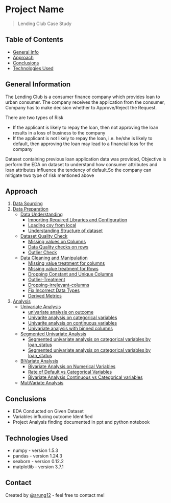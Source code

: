 # Project Name
> Lending Club Case Study

## Table of Contents
* [General Info](#general-information)
* [Approach](#general-information)
* [Conclusions](#conclusions)
* [Technologies Used](#technologies-used)

## General Information
The Lending Club is a consumer finance company which provides loan to urban consumer. The company receives the application from the consumer, Company has to make decision whether to Approve/Reject the Request.

There are two types of Risk
 - If the applicant is likely to repay the loan, then not approving the loan results in a loss of business to the company
 - If the applicant is not likely to repay the loan, i.e. he/she is likely to default, then approving the loan may lead to a financial loss for the company

Dataset containing previous loan application data was provided, Objective is perform the EDA on dataset to understand how consumer attributes and loan attributes influence the tendency of default.So the company can mitigate two type of risk mentioned above

## Approach
1. [Data Sourcing](#Data-Sourcing)
2. [Data Preparation](#Data-Preparation)
   - [Data Understanding](#Data-Understanding)
       - [Importing Required Libraries and Configuration](#Importing-Required-Libraries-and-Configuration)
       - [Loading csv from local](#Loading-csv-from-local)
       - [Understanding Structure of dataset](#Understanding-Structure-of-dataset)
   - [Dataset Quality Check](#Dataset-Quality-Check)
       - [Missing values on Columns](#Missing-values-on-Columns)
       - [Data Quality checks on rows](#Data-Quality-checks-on-rows)
       - [Outlier Check](#Outlier-Check)
   - [Data Cleaning and Manipulation](#Data-Cleaning-and-Manipulation)
       - [Missing value treatment for columns](#Missing-value-treatment-for-columns)
       - [Missing value treatment for Rows](#Missing-value-treatment-for-Rows)
       - [Dropping Constant and Unique Columns](#Dropping-Constant-and-Unique-Columns)
       - [Outlier-Treatment](#Outlier-Treatment)
       - [Dropping-irrelevant-columns](#Dropping-irrelevant-columns)
       - [Fix Incorrect Data Types](#Fix-Incorrect-Data-Types)
       - [Derived Metrics](#Derived-Metrics)
 3. [Analysis](#Analysis)
    - [Univariate Analysis](#Univariate-Analysis)
       - [univariate analysis on outcome](#univariate-analysis-on-outcome)
       - [Univarite analysis on categorical variables](#Univarite-analysis-on-categorical-variables)
       - [Univarite analysis on continuous variables](#Univarite-analysis-on-continuous-variables)
       - [Univariate analysis with binned columns](#Univarite-analysis-with-binned-columns)
    - [Segmented Univariate Analysis](#Segmented-Univariate-Analysis)
       - [Segmented univariate analysis on categorical variables by loan_status](#Segmented-univariate-analysis-on-continuous-variables-by-loan_status)
       - [Segmented univariate analysis on categorical variables by loan_status](#Segmented-univariate-analysis-on-continuous-variables-by-loan_status)
    - [BiVariate Analysis](#BiVariate-Analysis)
       - [Bivariate Analysis on Numerical Variables](#Bivariate-Analysis-on-Numerical-Variables)
       - [Rate of Default vs Categorical Variables](#Rate-of-Default-vs-Categorical-Variables)
       - [Bivariate Analysis Continuous vs Categorical variables](##Bivariate-Analysis-Continuous-vs-Categorical-variables)
    - [MutiVariate Analysis](#MutiVariate-Analysis)

## Conclusions
- EDA Conducted on Given Dataset
- Variables influcing outcome Identified
- Project Analysis finding documented in ppt and python notebook


## Technologies Used
- numpy - version 1.5.3
- pandas - version 1.24.3
- seaborn - version 0.12.2
- matplotlib - version 3.7.1

## Contact
Created by [@arung12](https://github.com/arung12) - feel free to contact me!